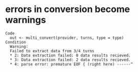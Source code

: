 # errors in conversion become warnings

    Code
      out <- multi_convert(provider, turns, type = type)
    Condition
      Warning:
      Failed to extract data from 3/4 turns
      * 2: Data extraction failed: 0 data results recieved.
      * 3: Data extraction failed: 2 data results recieved.
      * 4: parse error: premature EOF { (right here) ------^

